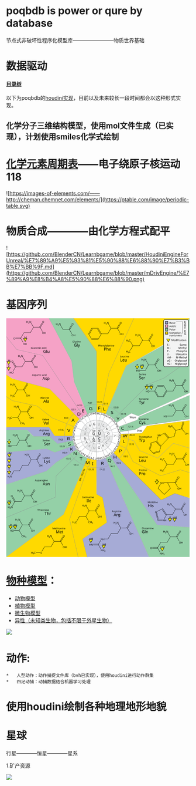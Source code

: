 # poqbdb is power or qure by database

节点式非破坏性程序化模型库————————物质世界基础

# 数据驱动

#### [目录树](poqbdb.md)

以下为poqbdb的[houdini实现](https://github.com/FofightFong/Learnrut)，目前以及未来较长一段时间都会以这种形式实现。

## 化学分子三维结构模型，使用mol文件生成（已实现），计划使用smiles化学式绘制

# [化学元素周期表](https://ptable.com/#Properties)——电子绕原子核运动 118
![https://images-of-elements.com/——http://cheman.chemnet.com/elements/](https://ptable.com/image/periodic-table.svg)

# 物质合成————由化学方程式配平
![https://github.com/BlenderCN/Learnbgame/blob/master/HoudiniEngineForUnreal/%E7%89%A9%E5%93%81%E5%90%88%E6%88%90%E7%B3%BB%E7%BB%9F.md](https://github.com/BlenderCN/Learnbgame/blob/master/mDrivEngine/%E7%89%A9%E8%B4%A8%E5%90%88%E6%88%90.png)

# 基因序列
![](/mDrivEngine/GeneticCode.svg)


# [物种模型](https://github.com/FofightFong/Learnrut/tree/main/poqbdb)：


*	[动物模型](https://github.com/FofightFong/Learnrut/tree/main/poqbdb/biology/animal)
*	[植物模型](https://github.com/FofightFong/Learnrut/tree/main/poqbdb/biology/plant)
*	[微生物模型](https://github.com/FofightFong/Learnrut/tree/main/poqbdb/biology/microorganism)
*	[异性（未知类生物，包括不限于外星生物）](https://github.com/FofightFong/Learnrut/tree/main/poqbdb/biology/Alien)

![](/mDrivEngine/kpcofgs.png)

# 动作:
	*	人型动作：动作捕捉文件库（bvh已实现），使用houdini进行动作群集
	*	四足动捕：动捕数据结合机器学习处理

# 使用houdini绘制各种地理地形地貌

# 星球

行星————恒星————星系

1.矿产资源

![](/mDrivEngine/SolarSystem.jpg)
